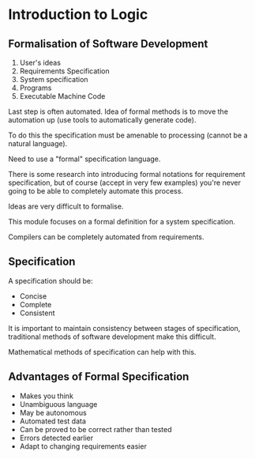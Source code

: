 Introduction to Logic
=====================

Formalisation of Software Development
-------------------------------------

1. User's ideas
2. Requirements Specification
3. System specification
4. Programs
5. Executable Machine Code

Last step is often automated. Idea of formal methods is to move the automation up (use tools to automatically generate code).

To do this the specification must be amenable to processing (cannot be a natural language).

Need to use a "formal" specification language.

There is some research into introducing formal notations for requirement specification, but of course (accept in very few examples) you're never going to be able to completely automate this process.

Ideas are very difficult to formalise.

This module focuses on a formal definition for a system specification.

Compilers can be completely automated from requirements.


Specification
-------------

A specification should be:

* Concise
* Complete
* Consistent

It is important to maintain consistency between stages of specification, traditional methods of software development make this difficult.

Mathematical methods of specification can help with this.

Advantages of Formal Specification
----------------------------------

* Makes you think
* Unambiguous language
* May be autonomous
* Automated test data
* Can be proved to be correct rather than tested
* Errors detected earlier
* Adapt to changing requirements easier



